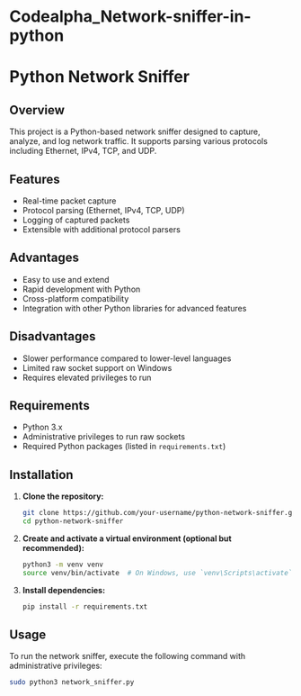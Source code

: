 # Codealpha_Network-sniffer-in-python
# Python Network Sniffer

## Overview
This project is a Python-based network sniffer designed to capture, analyze, and log network traffic. It supports parsing various protocols including Ethernet, IPv4, TCP, and UDP.

## Features
- Real-time packet capture
- Protocol parsing (Ethernet, IPv4, TCP, UDP)
- Logging of captured packets
- Extensible with additional protocol parsers

## Advantages
- Easy to use and extend
- Rapid development with Python
- Cross-platform compatibility
- Integration with other Python libraries for advanced features

## Disadvantages
- Slower performance compared to lower-level languages
- Limited raw socket support on Windows
- Requires elevated privileges to run

## Requirements
- Python 3.x
- Administrative privileges to run raw sockets
- Required Python packages (listed in `requirements.txt`)

## Installation
1. **Clone the repository:**
    ```bash
    git clone https://github.com/your-username/python-network-sniffer.git
    cd python-network-sniffer
    ```

2. **Create and activate a virtual environment (optional but recommended):**
    ```bash
    python3 -m venv venv
    source venv/bin/activate  # On Windows, use `venv\Scripts\activate`
    ```

3. **Install dependencies:**
    ```bash
    pip install -r requirements.txt
    ```

## Usage
To run the network sniffer, execute the following command with administrative privileges:
```bash
sudo python3 network_sniffer.py
